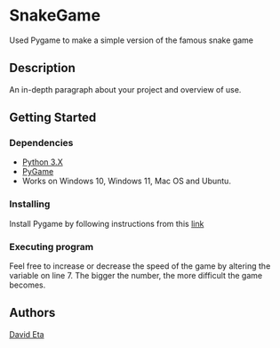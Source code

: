 # SnakeGame
Used Pygame to make a simple version of the famous snake game

## Description

An in-depth paragraph about your project and overview of use.

## Getting Started

### Dependencies

* [Python 3.X](https://www.python.org/downloads/)
* [PyGame](https://www.pygame.org/wiki/GettingStarted)
* Works on Windows 10, Windows 11, Mac OS and Ubuntu.

### Installing

Install Pygame by following instructions from this [link](https://www.pygame.org/wiki/GettingStarted)

### Executing program

Feel free to increase or decrease the speed of the game by altering the variable on line 7. The bigger the number, the more difficult the game becomes.

## Authors

[David Eta](https://github.com/david-eta/)
